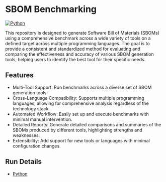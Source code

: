 # SBOM Benchmarking

[![Python](https://github.com/sbomify/sbom-benchmarks/actions/workflows/python.yml/badge.svg)](https://github.com/sbomify/sbom-benchmarks/actions/workflows/python.yml)

This repository is designed to generate Software Bill of Materials (SBOMs) using a comprehensive benchmark across a wide variety of tools on a defined target across multiple programming languages. The goal is to provide a consistent and standardized method for evaluating and comparing the effectiveness and accuracy of various SBOM generation tools, helping users to identify the best tool for their specific needs.

## Features

* Multi-Tool Support: Run benchmarks across a diverse set of SBOM generation tools.
* Cross-Language Compatibility: Supports multiple programming languages, allowing for comprehensive analysis regardless of the technology stack.
* Automated Workflow: Easily set up and execute benchmarks with minimal manual intervention.
* Detailed Reports: Generate detailed comparisons and summaries of the SBOMs produced by different tools, highlighting strengths and weaknesses.
* Extensibility: Add support for new tools or languages with minimal configuration changes.

## Run Details

* [Python](https://github.com/sbomify/sbom-benchmarks/tree/master/python)
